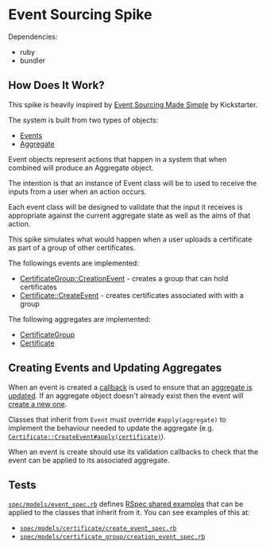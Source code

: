# Event Sourcing Spike

Dependencies:
- ruby
- bundler

## How Does It Work?

This spike is heavily inspired by [Event Sourcing Made Simple](https://kickstarter.engineering/event-sourcing-made-simple-4a2625113224) by Kickstarter.

The system is built from two types of objects:
- [Events](app/models/event.rb)
- [Aggregate](app/models/aggregate.rb)

Event objects represent actions that happen in a system that when combined will
produce an Aggregate object.

The intention is that an instance of Event class will be to used to receive the
inputs from a user when an action occurs.

Each event class will be designed to validate that the input it receives is
appropriate against the current aggregate state as well as the aims of that
action.

This spike simulates what would happen when a user uploads a certificate as part
of a group of other certificates.

The followings events are implemented:
- [CertificateGroup::CreationEvent](app/models/certificate_group/creation_event.rb) - creates a group that can hold certificates
- [Certificate::CreateEvent](app/models/certificate/create_event.rb) - creates certificates associated with with a group

The following aggregates are implemented:
- [CertificateGroup](app/models/certificate_group.rb)
- [Certificate](app/models/certificate.rb)

## Creating Events and Updating Aggregates

When an event is created
a [callback](app/models/event.rb#L2) is used to ensure that an [aggregate is
updated](app/models/event.rb#L27).
If an aggregate object doesn't already exist then the event will
[create a new one](app/models/event.rb#L3). 

Classes that inherit from `Event` must override `#apply(aggregate)` to implement
the behaviour  needed to update the aggregate 
(e.g. [`Certificate::CreateEvent#apply(certificate)`](app/models/certificate/create_event.rb#L27)).

When an event is create should use its validation callbacks to check that the
event can be applied to its associated aggregate. 

## Tests

[`spec/models/event_spec.rb`](spec/models/event_spec.rb) defines [RSpec shared examples](https://www.relishapp.com/rspec/rspec-core/docs/example-groups/shared-examples) that can be applied to the classes that inherit from it. You can see examples of this at:
- [`spec/models/certificate/create_event_spec.rb`](spec/models/certificate/create_event_spec.rb)
- [`spec/models/certificate_group/creation_event_spec.rb`](spec/models/certificate_group/creation_event_spec.rb)
